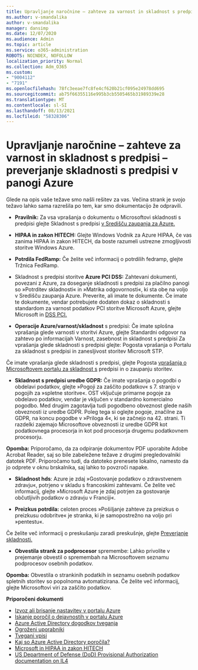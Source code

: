 ```yaml
---
title: Upravljanje naročnine – zahteve za varnost in skladnost s predpisi – preverjanje skladnosti s predpisi v panogi Azure
ms.author: v-smandalika
author: v-smandalika
manager: dansimp
ms.date: 12/07/2020
ms.audience: Admin
ms.topic: article
ms.service: o365-administration
ROBOTS: NOINDEX, NOFOLLOW
localization_priority: Normal
ms.collection: Adm_O365
ms.custom:
- "9004112"
- "7191"
ms.openlocfilehash: 78fc3eeae7fc8fe4cf620b21cf095e24978dd695
ms.sourcegitcommit: ab75f66355116e995b3cb5505465b31989339e28
ms.translationtype: MT
ms.contentlocale: sl-SI
ms.lasthandoff: 08/13/2021
ms.locfileid: "58328306"
---
```

# <a name="subscription-management---security-and-compliance-requests---azure-industry-compliance-accreditation"></a>Upravljanje naročnine – zahteve za varnost in skladnost s predpisi – preverjanje skladnosti s predpisi v panogi Azure

Glede na opis vaše težave smo našli rešitev za vas. Večina strank je svojo težavo lahko sama razrešila po tem, kar smo dokumentacijo že odpravili.

- **Pravilnik:** Za vsa vprašanja o dokumentu o Microsoftovi skladnosti s predpisi glejte Skladnost s predpisi [v Središču zaupanja za Azure.](https://docs.microsoft.com/compliance/regulatory/offering-SOC)

- **HIPAA in zakon HITECH:** Glejte Windows Vodnik za Azure HIPAA, če vas zanima HIPAA in zakon HITECH, da boste razumeli ustrezne zmogljivosti storitve Windows Azure.

- **Potrdila FedRamp:** Če želite več informacij o potrdilih fedramp, glejte Tržnica FedRamp.

- Skladnost s predpisi storitve **Azure PCI DSS:** Zahtevani dokumenti, povezani z Azure, za doseganje skladnosti s predpisi za plačilno panogi so »Potrditev skladnosti« in »Matrika odgovornosti«, ki sta obe na voljo v Središču zaupanja Azure. Preverite, ali imate te dokumente. Če imate te dokumente, vendar potrebujete dodaten dokaz o skladnosti s standardom za varnost podatkov PCI storitve Microsoft Azure, glejte Microsoft in [DSS PCI.](https://docs.microsoft.com/compliance/regulatory/offering-PCI-DSS)

- **Operacije Azure/varnost/skladnost** s predpisi: Če imate splošna vprašanja glede varnosti v storitvi Azure, glejte Standardni odgovor na zahtevo po informacijah Varnost, zasebnost in skladnost s predpisi Za vprašanja glede skladnosti s predpisi glejte: Pogosta vprašanja o Portalu za skladnost s predpisi in zanesljivost storitev Microsoft STP.

Če imate vprašanja glede skladnosti s predpisi, glejte Pogosta [vprašanja o Microsoftovem portalu za skladnost s](https://www.microsoft.com/trust-center/compliance/compliance-overview) predpisi in o zaupanju storitev.

- **Skladnost s predpisi uredbe GDPR:** Če imate vprašanja o pogodbi o obdelavi podatkov, glejte »Pogoji za zaščito podatkov« s 7. stranjo v pogojih za »spletne storitve«. OST vključuje primarne pogoje za obdelavo podatkov, vendar je vključen v standardno komercialno pogodbo. Med drugim zagotavlja tudi pogodbeno obveznost glede naših obveznosti iz uredbe GDPR. Poleg tega si oglejte pogoje, značilne za GDPR, na koncu pogodbe v »Priloga 4«, ki se začnejo na 42. strani. Ti razdelki zajemajo Microsoftove obveznosti iz uredbe GDPR kot podatkovnega procesorja in kot pod procesorja drugemu podatkovnem procesorju.

**Opomba:** Priporočamo, da za odpiranje dokumentov PDF uporabite Adobe Acrobat Reader, saj so bile zabeležene težave z drugimi pregledovalniki datotek PDF. Priporočamo tudi, da datoteko prenesete lokalno, namesto da jo odprete v oknu brskalnika, saj lahko to povzroči napake.

- **Skladnost hds**: Azure je zdaj »Gostovanje podatkov o zdravstvenem zdravju«, potrjeno v skladu s francoskimi zahtevami. Če želite več informacij, glejte »Microsoft Azure je zdaj potrjen za gostovanje občutljivih podatkov o zdravju v Franciji«.

- **Preizkus potrdila:** celoten proces »Pošiljanje zahteve za preizkus o preizkusu odobritve« je stranka, ki je samopostrežno na voljo pri »pentestu«.

Če želite več informacij o preskušanju zaradi preskušnje, glejte [Preverjanje skladnosti.](https://docs.microsoft.com/azure/security/fundamentals/pen-testing)

- **Obvestila strank za podprocesor** spremembe: Lahko privolite v prejemanje obvestil o spremembah na Microsoftovem seznamu podprocesov osebnih podatkov.

**Opomba:** Obvestila o strankinih podatkih in seznamu osebnih podatkov spletnih storitev so popolnoma avtomatizirana. Če želite več informacij, glejte Microsoftovi viri za zaščito podatkov.

**Priporočeni dokumenti**

- [Izvoz ali brisanje nastavitev v portalu Azure](https://docs.microsoft.com/azure/azure-portal/set-preferences)
- [Iskanje poročil o dejavnostih v portalu Azure](https://docs.microsoft.com/azure/active-directory/reports-monitoring/howto-find-activity-reports)
- [Azure Active Directory dogodkov tveganja](https://docs.microsoft.com/azure/active-directory/identity-protection/overview-identity-protection)
- [Ogroženi uporabniki](https://docs.microsoft.com/azure/active-directory/identity-protection/overview-identity-protection)
- [Tvegani vpisi](https://docs.microsoft.com/azure/active-directory/identity-protection/overview-identity-protection)
- [Kaj so Azure Active Directory poročila?](https://docs.microsoft.com/azure/active-directory/reports-monitoring/overview-reports)
- [Microsoft in HIPAA in zakon HITECH](https://docs.microsoft.com/compliance/regulatory/offering-hipaa-hitech)
- [US Department of Defense (DoD) Provisional Authorization documentation on IL4](https://docs.microsoft.com/compliance/regulatory/offering-DoD-DISA-L2-L4-L5)













